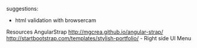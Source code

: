 
suggestions:
- html validation with browsercam


Resources
AngularStrap http://mgcrea.github.io/angular-strap/
http://startbootstrap.com/templates/stylish-portfolio/ - Right side UI Menu

